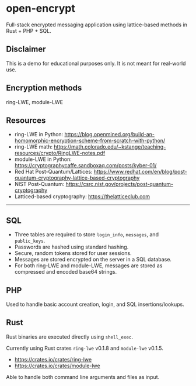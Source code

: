 # open-encrypt

Full-stack encrypted messaging application using lattice-based methods in Rust + PHP + SQL.

## Disclaimer

This is a demo for educational purposes only. It is not meant for real-world use.

## Encryption methods 

ring-LWE, module-LWE

## Resources

- ring-LWE in Python: https://blog.openmined.org/build-an-homomorphic-encryption-scheme-from-scratch-with-python/
- ring-LWE math: https://math.colorado.edu/~kstange/teaching-resources/crypto/RingLWE-notes.pdf
- module-LWE in Python: https://cryptographycaffe.sandboxaq.com/posts/kyber-01/
- Red Hat Post-Quantum/Lattices: https://www.redhat.com/en/blog/post-quantum-cryptography-lattice-based-cryptography
- NIST Post-Quantum: https://csrc.nist.gov/projects/post-quantum-cryptography
- Latticed-based cryptography: https://thelatticeclub.com

---

## SQL

- Three tables are required to store `login_info`, `messages`, and `public_keys`.
- Passwords are hashed using standard hashing. 
- Secure, random tokens stored for user sessions.
- Messages are stored encrypted on the server in a SQL database.
- For both ring-LWE and module-LWE, messages are stored as compressed and encoded base64 strings.

## PHP

Used to handle basic account creation, login, and SQL insertions/lookups. 

## Rust

Rust binaries are executed directly using `shell_exec`.

Currently using Rust crates `ring-lwe` v0.1.8 and `module-lwe` v0.1.5. 

- https://crates.io/crates/ring-lwe
- https://crates.io/crates/module-lwe

Able to handle both command line arguments and files as input.